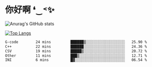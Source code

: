 # 你好啊 ❛‿˂✨

![Anurag's GitHub stats](https://github-readme-stats.vercel.app/api?username=ZombieFly&count_private=true&show_icons=true)

[![Top Langs](https://github-readme-stats.vercel.app/api/top-langs/?username=ZombieFly&layout=compact&count_private=true&hide=Ruby,makefile)](https://github.com/anuraghazra/github-readme-stats)

<!--START_SECTION:waka-->

```txt
G-code        24 mins         ██████▒░░░░░░░░░░░░░░░░░░   25.90 %
C++           22 mins         ██████░░░░░░░░░░░░░░░░░░░   24.36 %
CSV           19 mins         █████▒░░░░░░░░░░░░░░░░░░░   20.72 %
Other         11 mins         ███▒░░░░░░░░░░░░░░░░░░░░░   12.71 %
INI           6 mins          █▓░░░░░░░░░░░░░░░░░░░░░░░   06.54 %
```

<!--END_SECTION:waka-->
